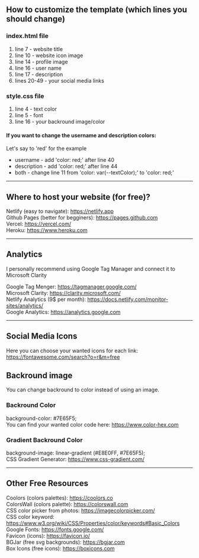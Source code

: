 ## How to customize the template (which lines you should change)

### index.html file
1. line 7 - website title  
2. line 10 - website icon image  
3. line 14 - profile image  
4. line 16 - user name  
5. line 17 - description  
6. lines 20-49 - your social media links  

### style.css file
1. line 4 - text color  
2. line 5 - font
3. line 16 - your backround image/color

#### If you want to change the username and description colors:
Let's say to 'red' for the example 
- username - add 'color: red;' after line 40
- description - add 'color: red;' after line 44
- both - change line 11 from 'color: var(--textColor);' to 'color: red;'

---

## Where to host your website (for free)? 
 
Netlify (easy to navigate): https://netlify.app  
Github Pages (better for begginers): https://pages.github.com  
Vercel: https://vercel.com/  
Heroku: https://www.heroku.com  

---

## Analytics 
I personally recommend using Google Tag Manager and connect it to Microsoft Clarity  

Google Tag Menger: https://tagmanager.google.com/  
Microsoft Clarity: https://clarity.microsoft.com/  
Netlify Analytics (9$ per month): https://docs.netlify.com/monitor-sites/analytics/  
Google Analytics: https://analytics.google.com  

---

## Social Media Icons
Here you can choose your wanted icons for each link:  
https://fontawesome.com/search?o=r&m=free  

## Backround image 
You can change backround to color instead of using an image.  

### Backround Color
background-color: #7E65F5;  
You can find your wanted color code here: https://www.color-hex.com  

### Gradient Backround Color
background-image: linear-gradient (#E8E0FF, #7E65F5);  
CSS Gradient Generator: https://www.css-gradient.com/  

---

## Other Free Resources
Coolors (colors palettes): https://coolors.co  
ColorsWall (colors palette): https://colorswall.com  
CSS color picker from photos: https://imagecolorpicker.com/  
CSS color keyword: https://www.w3.org/wiki/CSS/Properties/color/keywords#Basic_Colors  
Google Fonts: https://fonts.google.com/  
Favicon (icons): https://favicon.io/  
BGJar (free svg backgrounds): https://bgjar.com  
Box Icons (free icons): https://boxicons.com


 
